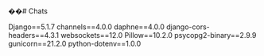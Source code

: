 ��#   C h a t s 
 

Django==5.1.7
channels==4.0.0
daphne==4.0.0
django-cors-headers==4.3.1
websockets==12.0
Pillow==10.2.0
psycopg2-binary==2.9.9
gunicorn==21.2.0
python-dotenv==1.0.0
 
